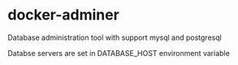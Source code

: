 # docker-adminer
Database administration tool with support mysql and postgresql

Databse servers are set in DATABASE_HOST environment variable
